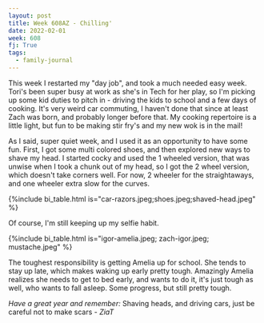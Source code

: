 ```yaml
---
layout: post
title: Week 608AZ - Chilling'
date: 2022-02-01
week: 608
fj: True
tags:
  - family-journal
---
```


This week I restarted my "day job", and took a much needed easy week. Tori's been super busy at work as she's in Tech for her play, so I'm picking up some kid duties to pitch in - driving the kids to school and a few days of cooking. It's very weird car commuting, I haven't done that since at least Zach was born, and probably longer before that. My cooking repertoire is a little light, but fun to be making stir fry's and my new wok is in the mail!

As I said, super quiet week, and I used it as an opportunity to have some fun. First, I got some multi colored shoes, and then explored new ways to shave my head. I started cocky and used the 1 wheeled version, that was unwise when I took a chunk out of my head, so I got the 2 wheel version, which doesn't take corners well. For now, 2 wheeler for the straightaways, and one wheeler extra slow for the curves.

{%include bi_table.html is="car-razors.jpeg;shoes.jpeg;shaved-head.jpeg" %}

Of course, I'm still keeping up my selfie habit.

{%include bi_table.html is="igor-amelia.jpeg; zach-igor.jpeg; mustache.jpeg" %}

The toughest responsibility is getting Amelia up for school. She tends to stay up late, which makes waking up early pretty tough. Amazingly Amelia realizes she needs to get to bed early, and wants to do it, it's just tough as well, who wants to fall asleep. Some progress, but still pretty tough.

_Have a great year and remember:_ Shaving heads, and driving cars, just be careful not to make scars - _ZiaT_

